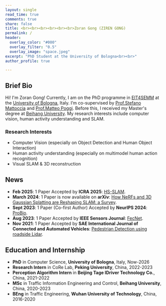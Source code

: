 ```yaml
---
layout: single
read_time: true
comments: true
share: false
title: <br><br><br><br><br><br>Zoran Gong (ZIREN GONG)
permalink: /
header:
  overlay_color: "#000"
  overlay_filter: "0.5"
  overlay_image: "space.jpeg"
excerpt: "PhD Student at the University of Bologna<br><br>"
author_profile: true

---
```


## Brief Bio

Hi! I'm Zoran Gong! Currently, I am on the PhD programme in [EIT4SEMM](https://phd.unibo.it/eit4semm/en) at the [University of Bologna](https://www.unibo.it/en), Italy. I’m co-supervised by [Prof.Stefano Mattoccia](http://vision.deis.unibo.it/~smatt/Site/Home.html) and [Prof.Matteo Poggi](https://mattpoggi.github.io/). Before this, I received my Master's degree at [Beihang University](https://ev.buaa.edu.cn/). My research interests include computer vision, human activity understanding and SLAM.

### Research Interests

* Computer Vision (especially on Object Detection and Human Object Interaction)
* Human activity understanding (especially on multimodel human action recognition)
* Visual SLAM & 3D reconstruction

## News
* **Feb 2025**: 1 Paper Accepted by **ICRA 2025**: [HS-SLAM](https://zorangong.github.io/HS-SLAM/).
* **March 2024**: 1 Paper is now available on **arXiv**: [How NeRFs and 3D Gaussian Splatting are Reshaping SLAM: a Survey](https://arxiv.org/pdf/2402.13255.pdf).
* **Sept 2023**: 1 Paper (Co-first Author) Accepted by **NeurIPS 2024**: [ProBio](https://nips.cc/virtual/2023/poster/73683).
* **Aug 2023**: 1 Paper Accepted by **IEEE Sensors Journal**: [FecNet](https://ieeexplore.ieee.org/document/10223730).
* **Nov 2021**: 1 Paper Accepted by **SAE International Journal of Connected and Automated Vehicles**: [Pedestrian Detection using roadside Lidar](https://www.sae.org/publications/technical-papers/content/12-04-04-0031/).

## Education and Internship

* **PhD** in Computer Science, **University of Bologna**, Italy, Now-2026
* **Research Intern** in CoRe Lab, **Peking University**, China, 2022-2023
* **Perception Algorithm Intern** in **Beijing Tage IDriver Technology Co.**, China, 2021-2022
* **MSc** in Traffic Information Engineering and Control, **Beihang University**, China, 2020-2023
* **BEng** in Traffic Engineering, **Wuhan University of Technology**, China, 2016-2020 
